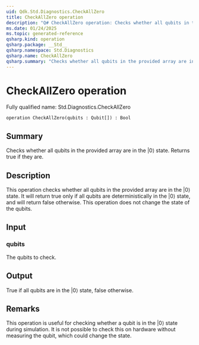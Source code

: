 ```yaml
---
uid: Qdk.Std.Diagnostics.CheckAllZero
title: CheckAllZero operation
description: "Q# CheckAllZero operation: Checks whether all qubits in the provided array are in the |0⟩ state. Returns true if they are."
ms.date: 01/24/2025
ms.topic: generated-reference
qsharp.kind: operation
qsharp.package: __Std__
qsharp.namespace: Std.Diagnostics
qsharp.name: CheckAllZero
qsharp.summary: "Checks whether all qubits in the provided array are in the |0⟩ state. Returns true if they are."
---
```


# CheckAllZero operation

Fully qualified name: Std.Diagnostics.CheckAllZero

```qsharp
operation CheckAllZero(qubits : Qubit[]) : Bool
```

## Summary
Checks whether all qubits in the provided array are in the |0⟩ state. Returns true if they are.

## Description
This operation checks whether all qubits in the provided array are in the |0⟩ state. It will return true only
if all qubits are deterministically in the |0⟩ state, and will return false otherwise. This operation
does not change the state of the qubits.

## Input
### qubits
The qubits to check.
## Output
True if all qubits are in the |0⟩ state, false otherwise.

## Remarks
This operation is useful for checking whether a qubit is in the |0⟩ state during simulation. It is not possible to check
this on hardware without measuring the qubit, which could change the state.
